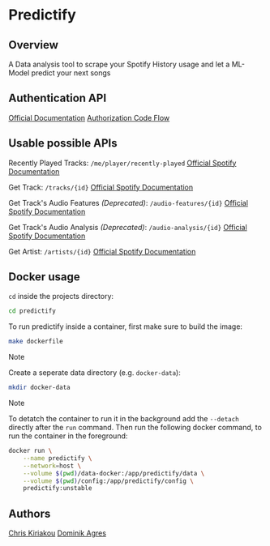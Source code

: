 # Predictify

## Overview

A Data analysis tool to scrape your Spotify History usage and let a ML-Model predict your next songs

## Authentication API

[Official Documentation](https://developer.spotify.com/documentation/web-api/tutorials/getting-started)
[Authorization Code Flow](https://developer.spotify.com/documentation/web-api/tutorials/code-flow)

## Usable possible APIs

Recently Played Tracks: `/me/player/recently-played` [Official Spotify Documentation](https://developer.spotify.com/documentation/web-api/reference/get-recently-played)

Get Track: `/tracks/{id}` [Official Spotify Documentation](https://developer.spotify.com/documentation/web-api/reference/get-track)

Get Track's Audio Features _(Deprecated)_: `/audio-features/{id}` [Official Spotify Documentation](https://developer.spotify.com/documentation/web-api/reference/get-audio-features)

Get Track's Audio Analysis _(Deprecated)_: `/audio-analysis/{id}` [Official Spotify Documentation](https://developer.spotify.com/documentation/web-api/reference/get-audio-analysis)

Get Artist: `/artists/{id}` [Official Spotify Documentation](https://developer.spotify.com/documentation/web-api/reference/get-an-artist)

## Docker usage

`cd` inside the projects directory:
```sh
cd predictify
```
To run predictify inside a container, first make sure to build the image:
```sh
make dockerfile
```
> [!NOTE]  
> 
Create a seperate data directory (e.g. `docker-data`):
```sh
mkdir docker-data
```
> [!NOTE]  
> To detatch the container to run it in the background add the `--detach` directly after the `run` command.
Then run the following docker command, to run the container in the foreground:
```sh
docker run \
    --name predictify \
    --network=host \
    --volume $(pwd)/data-docker:/app/predictify/data \
    --volume $(pwd)/config:/app/predictify/config \
    predictify:unstable
```

## Authors

[Chris Kiriakou](https://github.com/ckiri)
[Dominik Agres](https://github.com/agresdominik)
